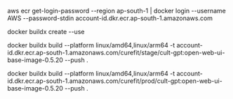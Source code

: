 
aws ecr get-login-password --region ap-south-1 | docker login --username AWS --password-stdin account-id.dkr.ecr.ap-south-1.amazonaws.com

docker buildx create --use

docker buildx build --platform linux/amd64,linux/arm64 -t account-id.dkr.ecr.ap-south-1.amazonaws.com/curefit/stage/cult-gpt:open-web-ui-base-image-0.5.20 --push .

docker buildx build --platform linux/amd64,linux/arm64 -t account-id.dkr.ecr.ap-south-1.amazonaws.com/curefit/prod/cult-gpt:open-web-ui-base-image-0.5.20 --push .